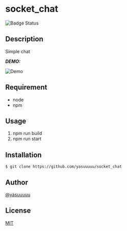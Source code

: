 # socket_chat

![Badge Status](https://ci-as-a-service)


## Description

Simple chat

***DEMO:***

![Demo](https://image-url.gif)

## Requirement

- node
- npm

## Usage

1. npm run build
2. npm run start

## Installation

    $ git clone https://github.com/yasuuuuu/socket_chat

## Author

[@yasuuuuu](https://github.com/yasuuuuu)

## License

[MIT](http://b4b4r07.mit-license.org)